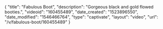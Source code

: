 {
    "title": "Fabulous Boot",
    "description": "Gorgeous black and gold flowed booties.",
    "videoid": "160455489",
    "date_created": "1523896550",
    "date_modified": "1546466764",
    "type": "captivate",
    "layout": "video",
    "url": "\/v\/fabulous-boot\/160455489"
}